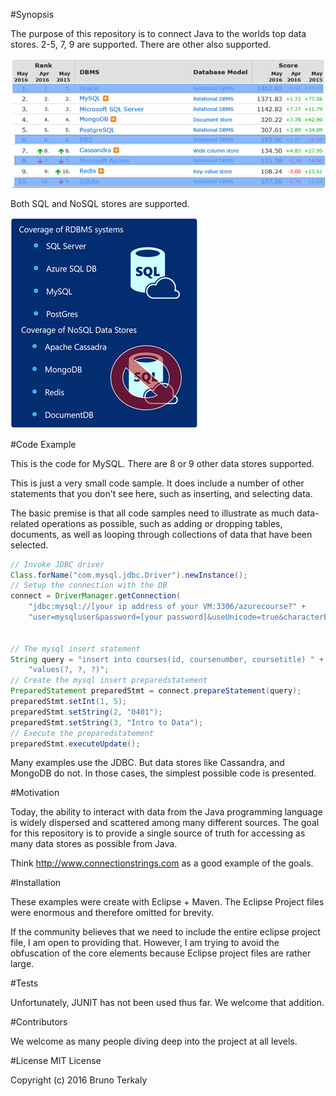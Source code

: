 #Synopsis

The purpose of this repository is to connect Java to the worlds top data stores. 2-5, 7, 9 are supported. There are other also supported.

![Alt text](images/image1.png)

Both SQL and NoSQL stores are supported.

![Alt text](images/image2.png)

#Code Example

This is the code for MySQL. There are 8 or 9 other data stores supported.

This is just a very small code sample. It does include a number of other statements that you don't see here, such as inserting, and selecting data.

The basic premise is that all code samples need to illustrate as much data-related operations as possible, such as adding or dropping tables, documents, as well as looping through collections of data that have been selected.



```java
// Invoke JDBC driver
Class.forName("com.mysql.jdbc.Driver").newInstance();
// Setup the connection with the DB
connect = DriverManager.getConnection(
    "jdbc:mysql://[your ip address of your VM:3306/azurecourse?" +
    "user=mysqluser&password=[your password]&useUnicode=true&characterEncoding=UTF-8");


// The mysql insert statement
String query = "insert into courses(id, coursenumber, coursetitle) " +
    "values(?, ?, ?)";
// Create the mysql insert preparedstatement
PreparedStatement preparedStmt = connect.prepareStatement(query);
preparedStmt.setInt(1, 5);
preparedStmt.setString(2, "0401");
preparedStmt.setString(3, "Intro to Data");
// Execute the preparedstatement
preparedStmt.executeUpdate();
```

Many examples use the JDBC. But data stores like Cassandra, and MongoDB do not. In those cases, the simplest possible code is presented.


#Motivation

Today, the ability to interact with data from the Java programming language is widely dispersed and scattered among many different sources. The goal for this repository is to provide a single source of truth for accessing as many data stores as possible from Java.

Think http://www.connectionstrings.com as a good example of the goals.

#Installation

These examples were create with Eclipse + Maven. The Eclipse Project files were enormous and therefore omitted for brevity.

If the community believes that we need to include the entire eclipse project file, I am open to providing that. However, I am trying to avoid the obfuscation of the core elements because Eclipse project files are rather large.

#Tests

Unfortunately, JUNIT has not been used thus far. We welcome that addition.

#Contributors

We welcome as many people diving deep into the project at all levels.

#License
MIT License

Copyright (c) 2016 Bruno Terkaly

